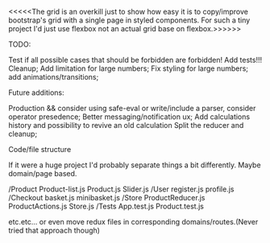 <<<<<The grid is an overkill just to show how easy it is to copy/improve bootstrap's grid with a single page in styled components. For such a tiny project I'd just use flexbox not an actual grid base on flexbox.>>>>>>

TODO: 

Test if all possible cases that should be forbidden are forbidden!
Add tests!!!
Cleanup;
Add limitation for large numbers;
Fix styling for large numbers; add animations/transitions;

Future additions: 

Production && consider using safe-eval or write/include a parser, consider operator presedence;
Better messaging/notification ux;
Add calculations history and possibility to revive an old calculation
Split the reducer and cleanup;

Code/file structure

If it were a huge project I'd probably separate things a bit differently.
Maybe domain/page based.

/Product
    Product-list.js
    Product.js
    Slider.js
/User
    register.js
    profile.js
/Checkout
    basket.js
    minibasket.js
/Store
    ProductReducer.js
    ProductActions.js
    Store.js
/Tests
    App.test.js
    Product.test.js

etc.etc...
or even move redux files in corresponding domains/routes.(Never tried that approach though)